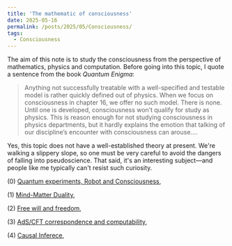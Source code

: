 ```yaml
---
title: 'The mathematic of consciousness'
date: 2025-05-16
permalink: /posts/2025/05/Consciousness/
tags:
  - Consciousness
---
```


The aim of this note is to study the consciousness from the perspective of mathematics, physics and computation. Before going into this topic, I quote a sentence from the book *Quantum Enigma*: 
> Anything not successfully treatable with a well-specified and testable model is rather quickly defined out of physics. When we focus on consciousness in chapter 16, we offer no such model. There is none. Until one is
developed, consciousness won’t qualify for study as physics. This is reason enough for not studying consciousness in physics departments, but it hardly explains the emotion that talking of our discipline’s encounter with consciousness can arouse....

Yes, this topic does not have a well-established theory at present. We're walking a slippery slope, so one must be very careful to avoid the dangers of falling into pseudoscience. That said, it's an interesting subject—and people like me typically can't resist such curiosity. 

(0) [Quantum experiments, Robot and Consciousness](),

(1) [Mind-Matter Duality](),

(2) [Free will and freedom](),

(3) [AdS/CFT correspondence and computability](),

(4) [Causal Inferece](),

